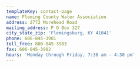 ```yaml
---
templateKey: contact-page
name: Fleming County Water Association
address: 2772 Morehead Road
mailing_address: P O Box 327
city_state_zip: 'Flemingsburg, KY 41041'
phone: 606-845-3981
toll_free: 800-845-3983
fax: 606-845-3982
hours: 'Monday through Friday, 7:30 am – 4:30 pm'
---
```

